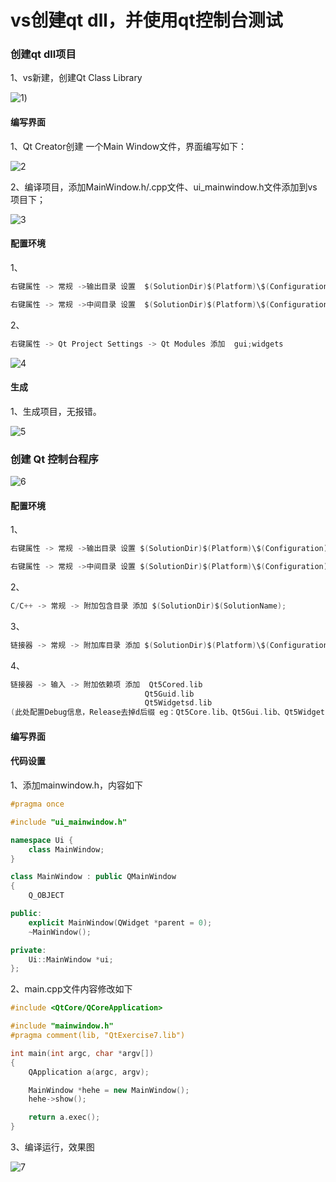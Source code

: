 # vs创建qt dll，并使用qt控制台测试

### 创建qt dll项目

1、vs新建，创建Qt Class Library

![1](https://github.com/njit-77/Blog/blob/master/vs%E5%88%9B%E5%BB%BAqt%20dll%EF%BC%8C%E5%B9%B6%E4%BD%BF%E7%94%A8qt%E6%8E%A7%E5%88%B6%E5%8F%B0%E6%B5%8B%E8%AF%95/1.PNG))

#### 编写界面

1、Qt Creator创建 一个Main Window文件，界面编写如下：

![2](https://github.com/njit-77/Blog/blob/master/vs%E5%88%9B%E5%BB%BAqt%20dll%EF%BC%8C%E5%B9%B6%E4%BD%BF%E7%94%A8qt%E6%8E%A7%E5%88%B6%E5%8F%B0%E6%B5%8B%E8%AF%95/2.PNG)

2、编译项目，添加MainWindow.h/.cpp文件、ui_mainwindow.h文件添加到vs项目下；

![3](https://github.com/njit-77/Blog/blob/master/vs%E5%88%9B%E5%BB%BAqt%20dll%EF%BC%8C%E5%B9%B6%E4%BD%BF%E7%94%A8qt%E6%8E%A7%E5%88%B6%E5%8F%B0%E6%B5%8B%E8%AF%95/3.PNG)

#### 配置环境

1、

```c
右键属性 -> 常规 ->输出目录 设置  $(SolutionDir)$(Platform)\$(Configuration)\

右键属性 -> 常规 ->中间目录 设置  $(SolutionDir)$(Platform)\$(Configuration)\$(ProjectName).Dir\
```

2、

```c
右键属性 -> Qt Project Settings -> Qt Modules 添加  gui;widgets
```

![4](https://github.com/njit-77/Blog/blob/master/vs%E5%88%9B%E5%BB%BAqt%20dll%EF%BC%8C%E5%B9%B6%E4%BD%BF%E7%94%A8qt%E6%8E%A7%E5%88%B6%E5%8F%B0%E6%B5%8B%E8%AF%95/4.PNG)

#### 生成

1、生成项目，无报错。

![5](https://github.com/njit-77/Blog/blob/master/vs%E5%88%9B%E5%BB%BAqt%20dll%EF%BC%8C%E5%B9%B6%E4%BD%BF%E7%94%A8qt%E6%8E%A7%E5%88%B6%E5%8F%B0%E6%B5%8B%E8%AF%95/5.PNG)

### 创建 Qt 控制台程序

![6](https://github.com/njit-77/Blog/blob/master/vs%E5%88%9B%E5%BB%BAqt%20dll%EF%BC%8C%E5%B9%B6%E4%BD%BF%E7%94%A8qt%E6%8E%A7%E5%88%B6%E5%8F%B0%E6%B5%8B%E8%AF%95/6.PNG)

#### 配置环境

1、

```c
右键属性 -> 常规 ->输出目录 设置 $(SolutionDir)$(Platform)\$(Configuration)\

右键属性 -> 常规 ->中间目录 设置 $(SolutionDir)$(Platform)\$(Configuration)\$(ProjectName).Dir\
```

2、

```c
C/C++ -> 常规 -> 附加包含目录 添加 $(SolutionDir)$(SolutionName);
```

3、

```c
链接器 -> 常规 -> 附加库目录 添加 $(SolutionDir)$(Platform)\$(Configuration)\
```

4、

```c
链接器 -> 输入 -> 附加依赖项 添加  Qt5Cored.lib
							  Qt5Guid.lib
							  Qt5Widgetsd.lib
(此处配置Debug信息，Release去掉d后缀 eg：Qt5Core.lib、Qt5Gui.lib、Qt5Widgets.lib)
```

#### 编写界面

#### 代码设置

1、添加mainwindow.h，内容如下

```c++
#pragma once

#include "ui_mainwindow.h"

namespace Ui {
	class MainWindow;
}

class MainWindow : public QMainWindow
{
	Q_OBJECT

public:
	explicit MainWindow(QWidget *parent = 0);
	~MainWindow();

private:
	Ui::MainWindow *ui;
};
```

2、main.cpp文件内容修改如下

```c++
#include <QtCore/QCoreApplication>

#include "mainwindow.h"
#pragma comment(lib, "QtExercise7.lib")

int main(int argc, char *argv[])
{
	QApplication a(argc, argv);

	MainWindow *hehe = new MainWindow();
	hehe->show();

    return a.exec();
}
```

3、编译运行，效果图

![7](https://github.com/njit-77/Blog/blob/master/vs%E5%88%9B%E5%BB%BAqt%20dll%EF%BC%8C%E5%B9%B6%E4%BD%BF%E7%94%A8qt%E6%8E%A7%E5%88%B6%E5%8F%B0%E6%B5%8B%E8%AF%95/7.PNG)
